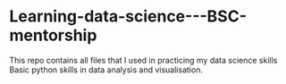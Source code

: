 # Learning-data-science---BSC-mentorship
This repo contains all files that I used in practicing my data science skills
Basic python skills in data analysis and visualisation.
